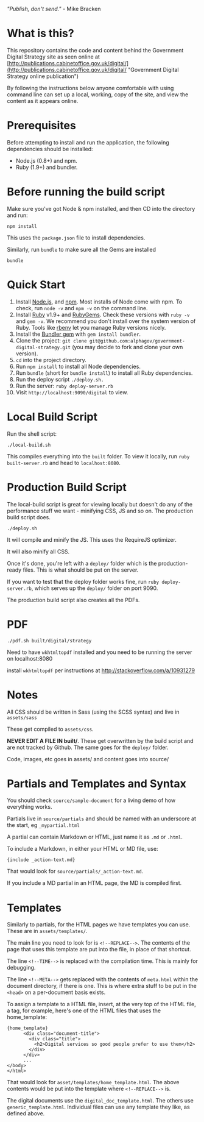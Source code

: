 *"Publish, don't send."* - Mike Bracken

# What is this?

This repository contains the code and content behind the Government Digital
Strategy site as seen online at [http://publications.cabinetoffice.gov.uk/digital/](http://publications.cabinetoffice.gov.uk/digital/ "Government Digital Strategy online publication")

By following the instructions below anyone comfortable with using command line can set up a local, working, copy of the site, and view the content as it appears online.

# Prerequisites

Before attempting to install and run the application, the following dependencies should be installed:

* Node.js (0.8+) and npm.
* Ruby (1.9+) and bundler.


# Before running the build script

Make sure you've got Node & npm installed, and then CD into the directory and run:

```
npm install
```

This uses the `package.json` file to install dependencies.

Similarly, run `bundle` to make sure all the Gems are installed

```
bundle
```

# Quick Start

1. Install [Node.js](http://nodejs.org/), and [npm](https://npmjs.org/). Most installs of Node come with npm. To check, run `node -v` and `npm -v` on the command line.
2. Install [Ruby](http://www.ruby-lang.org/en/) v1.9+ and [RubyGems](http://rubygems.org/). Check these versions with `ruby -v` and `gem -v`. We recommend you don't install over the system version of Ruby. Tools like [rbenv](https://github.com/sstephenson/rbenv) let you manage Ruby versions nicely.
3. Install the [Bundler gem](http://gembundler.com/) with `gem install bundler`.
4. Clone the project: `git clone git@github.com:alphagov/government-digital-strategy.git` (you may decide to fork and clone your own version).
5. `cd` into the project directory.
6. Run `npm install` to install all Node dependencies.
7. Run `bundle` (short for `bundle install`) to install all Ruby dependencies.
8. Run the deploy script `./deploy.sh.`
9. Run the server: `ruby deploy-server.rb`
10. Visit `http://localhost:9090/digital` to view.


# Local Build Script

Run the shell script:

```
./local-build.sh
```

This compiles everything into the `built` folder. To view it locally, run `ruby built-server.rb` and head to `localhost:8080`.


# Production Build Script

The local-build script is great for viewing locally but doesn't do any of the performance stuff we want - minifying CSS, JS and so on. The production build script does.

```
./deploy.sh
```

It will compile and minify the JS. This uses the RequireJS optimizer.

It will also minify all CSS.

Once it's done, you're left with a `deploy/` folder which is the production-ready files. This is what should be put on the server.

If you want to test that the deploy folder works fine, run `ruby deploy-server.rb`, which serves up the `deploy/` folder on port 9090.

The production build script also creates all the PDFs.



# PDF

```
./pdf.sh built/digital/strategy
```

Need to have `wkhtmltopdf` installed and you need to be running the server on localhost:8080

install `wkhtmltopdf` per instructions at http://stackoverflow.com/a/10931279

# Notes

All CSS should be written in Sass (using the SCSS syntax) and live in `assets/sass`

These get compiled to `assets/css`.

__NEVER EDIT A FILE IN built/__. These get overwritten by the build script and are not tracked by Github. The same goes for the `deploy/` folder.

Code, images, etc goes in assets/ and content goes into source/

# Partials and Templates and Syntax

You should check `source/sample-document` for a living demo of how everything works.

Partials live in `source/partials` and should be named with an underscore at the start, eg `_mypartial.html`

A partial can contain Markdown or HTML, just name it as `.md` or `.html`.

To include a Markdown, in either your HTML or MD file, use:

```
{include _action-text.md}
```

That would look for `source/partials/_action-text.md`.

If you include a MD partial in an HTML page, the MD is compiled first.

# Templates

Similarly to partials, for the HTML pages we have templates you can use. These are in `assets/templates/`.

The main line you need to look for is `<!--REPLACE-->`. The contents of the page that uses this template are put into the file, in place of that shortcut.

The line `<!--TIME-->` is replaced with the compilation time. This is mainly for debugging.

The line `<!--META-->` gets replaced with the contents of `meta.html` within the document directory, if there is one. This is where extra stuff to be put in the `<head>` on a per-document basis exists.

To assign a template to a HTML file, insert, at the very top of the HTML file, a tag, for example, here's one of the HTML files that uses the home_template:

```
{home_template}
      <div class="document-title">
        <div class="title">
          <h2>Digital services so good people prefer to use them</h2>
        </div>
      </div>
      ...
</body>
</html>
```

That would look for `asset/templates/home_template.html`. The above contents would be put into the template where `<!--REPLACE-->` is.

The digital documents use the `digital_doc_template.html`. The others use `generic_template.html`. Individual files can use any template they like, as defined above.
